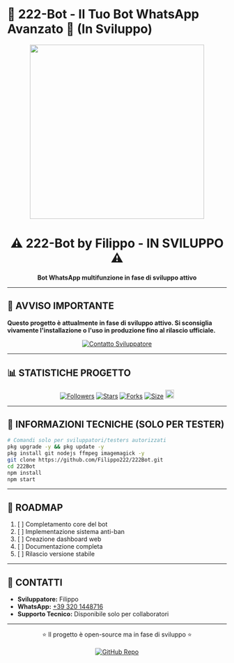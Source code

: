 # 🚀 222-Bot - Il Tuo Bot WhatsApp Avanzato 🤖 (In Sviluppo)

<p align="center">
  <img src="https://i.ibb.co/9mWwC5PP/Whats-App-Image-2025-07-06-at-23-32-06.jpg" width="400">
</p>

<h1 align="center">⚠️ 222-Bot by Filippo - IN SVILUPPO ⚠️</h1>
<p align="center"><strong>Bot WhatsApp multifunzione in fase di sviluppo attivo</strong></p>

---

## 📢 AVVISO IMPORTANTE
**Questo progetto è attualmente in fase di sviluppo attivo. Si sconsiglia vivamente l'installazione o l'uso in produzione fino al rilascio ufficiale.**

<p align="center">
<a href="https://wa.me/393201448716"><img title="Contatto Sviluppatore" src="https://img.shields.io/badge/Contatta_Filippo-black?style=for-the-badge&logo=whatsapp"></a>
</p>

---

## 📊 STATISTICHE PROGETTO
<p align="center"> 
  <a href="https://github.com/Filippo222"><img title="Followers" src="https://img.shields.io/github/followers/Filippo222?color=red&style=flat-square"></a> 
  <a href="https://github.com/Filippo222/222Bot/stargazers/"><img title="Stars" src="https://img.shields.io/github/stars/Filippo222/222Bot?color=blue&style=flat-square"></a> 
  <a href="https://github.com/Filippo222/222Bot/network/members"><img title="Forks" src="https://img.shields.io/github/forks/Filippo222/222Bot?color=red&style=flat-square"></a> 
  <a href="https://github.com/Filippo222/222Bot"><img title="Size" src="https://img.shields.io/github/repo-size/Filippo222/222Bot?style=flat-square&color=green"></a> 
  <a href="https://github.com/Filippo222/222Bot/graphs/commit-activity"><img height="20" src="https://img.shields.io/badge/Maintained%3F-yes-green.svg"></a>
</p>

---

## 🔧 INFORMAZIONI TECNICHE (SOLO PER TESTER)
```bash
# Comandi solo per sviluppatori/testers autorizzati
pkg upgrade -y && pkg update -y
pkg install git nodejs ffmpeg imagemagick -y
git clone https://github.com/Filippo222/222Bot.git
cd 222Bot
npm install
npm start
```

---

## 📅 ROADMAP
1. [ ] Completamento core del bot
2. [ ] Implementazione sistema anti-ban
3. [ ] Creazione dashboard web
4. [ ] Documentazione completa
5. [ ] Rilascio versione stabile

---

## 📩 CONTATTI
- **Sviluppatore:** Filippo
- **WhatsApp:** [+39 320 1448716](https://wa.me/393201448716)
- **Supporto Tecnico:** Disponibile solo per collaboratori

---

<p align="center">
⭐ Il progetto è open-source ma in fase di sviluppo ⭐
<br><br>
<a href="https://github.com/Filippo222/222Bot">
  <img src="https://img.shields.io/badge/Stai_a_guardare-Repo-blue?style=for-the-badge" alt="GitHub Repo">
</a>
</p>
